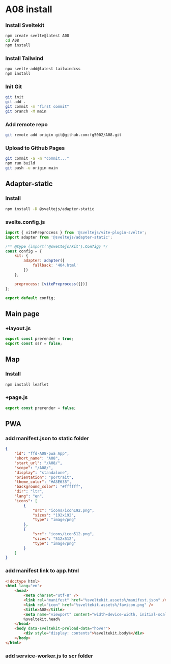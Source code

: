# A08 install
### Install Sveltekit
```bash
npm create svelte@latest A08
cd A08
npm install
```
### Install Tailwind
```bash
npx svelte-add@latest tailwindcss
npm install
```
### Init Git
```bash
git init
git add .
git commit -m "first commit"
git branch -M main
```
### Add remote repo
```bash
git remote add origin git@github.com:fg5002/A08.git
```
### Upload to Github Pages
```bash
git commit -a -m "commit..."
npm run build
git push -u origin main
```
## Adapter-static
### Install
```bash
npm install -D @sveltejs/adapter-static
```
### svelte.config.js
```js
import { vitePreprocess } from '@sveltejs/vite-plugin-svelte';
import adapter from '@sveltejs/adapter-static';

/** @type {import('@sveltejs/kit').Config} */
const config = {
	kit: {
		adapter: adapter({
			fallback: '404.html'
		})
	},

	preprocess: [vitePreprocess({})]
};

export default config;
```
## Main page
### +layout.js
```js
export const prerender = true;
export const ssr = false;
```
## Map
### Install
```bash
npm install leaflet
```
### +page.js
```js
export const prerender = false;
```
## PWA
### add manifest.json to static folder
```json
{
	"id": "ffd-A08-pwa App",
	"short_name": "A08",
	"start_url": "/A08/",
	"scope": "/A08/",
	"display": "standalone",
	"orientation": "portrait",
	"theme_color": "#A3E635",
	"background_color": "#ffffff",
	"dir": "ltr",
	"lang": "en",
	"icons": [
		{
			"src": "icons/icon192.png",
			"sizes": "192x192",
			"type": "image/png"
		},
		{
			"src": "icons/icon512.png",
			"sizes": "512x512",
			"type": "image/png"
		}
	]
}
```
### add manifest link to app.html
```html
<!doctype html>
<html lang="en">
	<head>
		<meta charset="utf-8" />
		<link rel="manifest" href="%sveltekit.assets%/manifest.json" />
		<link rel="icon" href="%sveltekit.assets%/favicon.png" />
		<title>A08</title>
		<meta name="viewport" content="width=device-width, initial-scale=1" />
		%sveltekit.head%
	</head>
	<body data-sveltekit-preload-data="hover">
		<div style="display: contents">%sveltekit.body%</div>
	</body>
</html>
```
### add service-worker.js to scr folder
